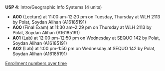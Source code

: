 **USP 4**: Intro/Geographic Info Systems (4 units)

- **A00** (Lecture) at 11:00 am–12:20 pm on Tuesday, Thursday at WLH 2113 by Polat, Soydan Alihan (A16185191)
- **A00** (Final Exam) at 11:30 am–2:29 pm on Thursday at WLH 2113 by Polat, Soydan Alihan (A16185191)
- **A01** (Lab) at 12:00 pm–12:50 pm on Wednesday at SEQUO 142 by Polat, Soydan Alihan (A16185191)
- **A02** (Lab) at 1:00 pm–1:50 pm on Wednesday at SEQUO 142 by Polat, Soydan Alihan (A16185191)

[Enrollment numbers over time](./USP4.tsv)
